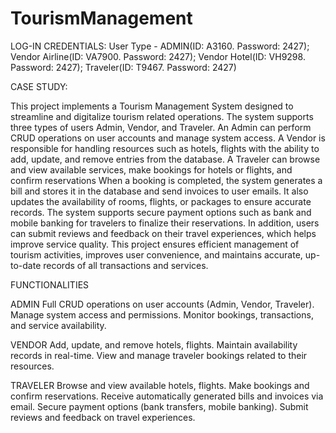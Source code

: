 # TourismManagement
LOG-IN CREDENTIALS:
User Type - ADMIN(ID: A3160. Password: 2427); Vendor Airline(ID: VA7900. Password: 2427); Vendor Hotel(ID: VH9298. Password: 2427); Traveler(ID: T9467. Password: 2427) 

CASE STUDY:

This project implements a Tourism Management System designed to streamline and digitalize tourism related operations. The system supports three types of users Admin, Vendor, and Traveler. An Admin can perform CRUD operations on user accounts and manage system access. A Vendor is responsible for handling resources such as hotels, flights with the ability to add, update, and remove entries from the database. A Traveler can browse and view available services, make bookings for hotels or flights, and confirm reservations When a booking is completed, the system generates a bill and stores it in the database and send invoices to user emails. It also updates the availability of rooms, flights, or packages to ensure accurate records. The system supports secure payment options such as bank and mobile banking for travelers to finalize their reservations. In addition, users can submit reviews and feedback on their travel experiences, which helps improve service quality. This project ensures efficient management of tourism activities, improves user convenience, and maintains accurate, up-to-date records of all transactions and services.
 
FUNCTIONALITIES

ADMIN
Full CRUD operations on user accounts (Admin, Vendor, Traveler).
Manage system access and permissions.
Monitor bookings, transactions, and service availability.

VENDOR
Add, update, and remove hotels, flights.
Maintain availability records in real-time.
View and manage traveler bookings related to their resources.

TRAVELER
Browse and view available hotels, flights.
Make bookings and confirm reservations.
Receive automatically generated bills and invoices via email.
Secure payment options (bank transfers, mobile banking).
Submit reviews and feedback on travel experiences.

